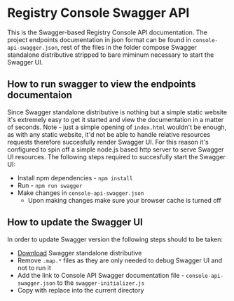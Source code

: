 # Registry Console Swagger API 

This is the Swagger-based Registry Console API documentation. The project endpoints documentation in json format can be found in `console-api-swagger.json`, rest of the files in the folder compose Swagger standalone distributive stripped to bare miminum necessary to start the Swagger UI. 

## How to run swagger to view the endpoints documentaion

Since Swagger standalone distributive is nothing but a simple static website it's extremely easy to get it started and view the documentation in a matter of seconds. 
Note - just a simple opening of `index.html` wouldn't be enough, as with any static website, it'd not be able to handle relative resources requests therefore succesfully render Swagger UI. For this reason it's configured to spin off a simple node.js based http server to serve Swagger UI resources. The following steps required to succesfully start the Swagger UI:

* Install npm dependencies - `npm install`
* Run - `npm run swagger`
* Make changes in `console-api-swagger.json`
    * Upon making changes make sure your browser cache is turned off


## How to update the Swagger UI

In order to update Swagger version the following steps should to be taken:

* [Download](https://swagger.io/docs/open-source-tools/swagger-ui/usage/installation/) Swagger standalone distributive
* Remove `.map.*` files as they are only needed to debug Swagger UI and not to run it
* Add the link to Console API Swagger documentation file - `console-api-swagger.json` to the `swagger-initializer.js`
* Copy with replace into the current directory



